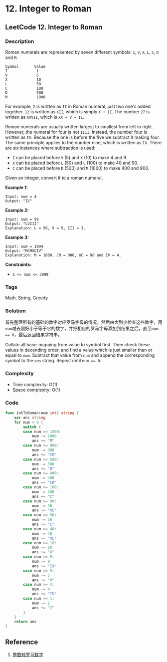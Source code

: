 # 12. Integer to Roman

## LeetCode 12. Integer to Roman

### Description

Roman numerals are represented by seven different symbols: `I`, `V`, `X`, `L`, `C`, `D` and `M`.

```text
Symbol       Value
I             1
V             5
X             10
L             50
C             100
D             500
M             1000
```

For example, `2` is written as `II` in Roman numeral, just two one's added together. `12` is written as `XII`, which is simply `X + II`. The number `27` is written as `XXVII`, which is `XX + V + II`.

Roman numerals are usually written largest to smallest from left to right. However, the numeral for four is not `IIII`. Instead, the number four is written as `IV`. Because the one is before the five we subtract it making four. The same principle applies to the number nine, which is written as `IX`. There are six instances where subtraction is used:

* `I` can be placed before `V` \(5\) and `X` \(10\) to make 4 and 9.
* `X` can be placed before `L` \(50\) and `C` \(100\) to make 40 and 90.
* `C` can be placed before `D` \(500\) and `M` \(1000\) to make 400 and 900.

Given an integer, convert it to a roman numeral.

**Example 1:**

```text
Input: num = 4
Output: "IV"
```

**Example 2:**

```text
Input: num = 58
Output: "LVIII"
Explanation: L = 50, V = 5, III = 3.
```

**Example 3:**

```text
Input: num = 1994
Output: "MCMXCIV"
Explanation: M = 1000, CM = 900, XC = 90 and IV = 4.
```

**Constraints:**

* `1 <= num <= 3999`

### Tags

Math, String, Greedy

### Solution

首先整理所有的基础的数字对应罗马字母的情况，然后由大到小检查这些数字，用`num`减去刚好小于等于它的数字，并把相应的罗马字母添加到结果之后，直至`num == 0`，最后返回结果字符串。

Collate all base-mapping from value to symbol first. Then check these values in decending order, and find a value which is just smaller than or equal to `num`. Subtract that value from `num` and append the corresponding symbol to the `ans` string. Repeat until `num == 0`.

### Complexity

* Time complexity: O\(1\)
* Space complexity: O\(1\)

### Code

```go
func intToRoman(num int) string {
	var ans string
	for num > 0 {
		switch {
		case num >= 1000:
			num -= 1000
			ans += "M"
		case num >= 900:
			num -= 900
			ans += "CM"
		case num >= 500:
			num -= 500
			ans += "D"
		case num >= 400:
			num -= 400
			ans += "CD"
		case num >= 100:
			num -= 100
			ans += "C"
		case num >= 90:
			num -= 90
			ans += "XC"
		case num >= 50:
			num -= 50
			ans += "L"
		case num >= 40:
			num -= 40
			ans += "XL"
		case num >= 10:
			num -= 10
			ans += "X"
		case num >= 9:
			num -= 9
			ans += "IX"
		case num >= 5:
			num -= 5
			ans += "V"
		case num >= 4:
			num -= 4
			ans += "IV"
		case num >= 1:
			num -= 1
			ans += "I"
		}
	}
	return ans
}
```

## Reference

1. [整数转罗马数字](https://leetcode-cn.com/problems/integer-to-roman/solution/zheng-shu-zhuan-luo-ma-shu-zi-by-leetcode/)

